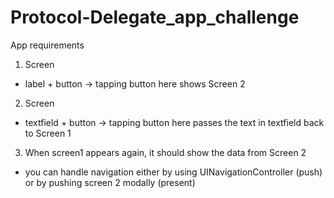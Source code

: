 # Protocol-Delegate_app_challenge

App requirements

1. Screen 
  - label + button
    -> tapping button here shows Screen 2

2. Screen 
  - textfield + button
    -> tapping button here passes the text in textfield back to Screen 1

3. When screen1 appears again, it should show the data from Screen 2

* you can handle navigation either by using UINavigationController (push) or by pushing screen 2 modally (present)
